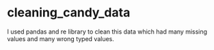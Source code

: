 # cleaning_candy_data
I used pandas and re library to clean this data which had many missing values and many wrong typed values.
